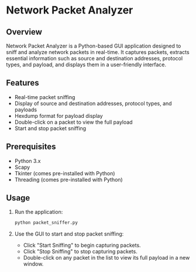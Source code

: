 # Network Packet Analyzer

## Overview

Network Packet Analyzer is a Python-based GUI application designed to sniff and analyze network packets in real-time. It captures packets, extracts essential information such as source and destination addresses, protocol types, and payload, and displays them in a user-friendly interface.

## Features

- Real-time packet sniffing
- Display of source and destination addresses, protocol types, and payloads
- Hexdump format for payload display
- Double-click on a packet to view the full payload
- Start and stop packet sniffing

## Prerequisites

- Python 3.x
- Scapy
- Tkinter (comes pre-installed with Python)
- Threading (comes pre-installed with Python)

## Usage

1. Run the application:
    ```bash
    python packet_sniffer.py
    ```

2. Use the GUI to start and stop packet sniffing:
    - Click "Start Sniffing" to begin capturing packets.
    - Click "Stop Sniffing" to stop capturing packets.
    - Double-click on any packet in the list to view its full payload in a new window.
